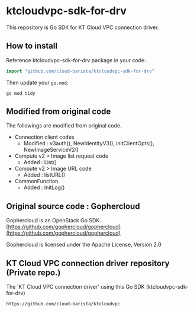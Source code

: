 # ktcloudvpc-sdk-for-drv

This repository is Go SDK for KT Cloud VPC connection driver.

## How to install

Reference ktcloudvpc-sdk-for-drv package in your code:

```Go
import "github.com/cloud-barista/ktcloudvpc-sdk-for-drv"
```

Then update your `go.mod`:

```shell
go mod tidy
```

## Modified from original code
The followings are modified from original code.
- Connection client codes
  - Modified : v3auth(), NewIdentityV3(), initClientOpts(), NewImageServiceV2()  
- Compute v2 > Image list request code
  - Added : List()
- Compute v2 > Image URL code
  - Added : listURL()
- CommonFunction
  - Added : InitLog()


## Original source code : Gophercloud
Gophercloud is an OpenStack Go SDK.
[https://github.com/gophercloud/gophercloud](https://github.com/gophercloud/gophercloud)

Gophercloud is licensed under the Apache License, Version 2.0


## KT Cloud VPC connection driver repository (Private repo.)
The 'KT Cloud VPC connection driver' using this Go SDK (ktcloudvpc-sdk-for-drv)
```
https://github.com/cloud-barista/ktcloudvpc
```
